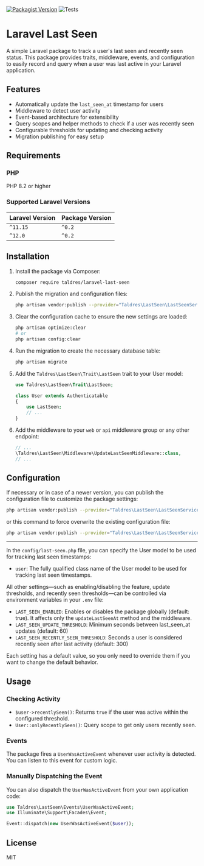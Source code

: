 [![Packagist Version](https://img.shields.io/packagist/v/taldres/laravel-last-seen)](https://packagist.org/packages/taldres/laravel-last-seen)
![Tests](https://github.com/Taldres/laravel-last-seen/actions/workflows/run-tests.yml/badge.svg)

# Laravel Last Seen

A simple Laravel package to track a user's last seen and recently seen status. This package provides traits, middleware, events, and configuration to easily record and query when a user was last active in your Laravel application.

## Features

- Automatically update the `last_seen_at` timestamp for users
- Middleware to detect user activity
- Event-based architecture for extensibility
- Query scopes and helper methods to check if a user was recently seen
- Configurable thresholds for updating and checking activity
- Migration publishing for easy setup

## Requirements

### PHP
PHP 8.2 or higher

### Supported Laravel Versions

| Laravel Version | Package Version |
|:----------------|:--------------------------|
| `^11.15`        | `^0.2`                    |
| `^12.0`         | `^0.2`                    |

## Installation

1. Install the package via Composer:

    ```bash
    composer require taldres/laravel-last-seen
    ```

2. Publish the migration and configuration files:
    ```bash
    php artisan vendor:publish --provider="Taldres\LastSeen\LastSeenServiceProvider"
    ```
   
3. Clear the configuration cache to ensure the new settings are loaded:

    ```bash
    php artisan optimize:clear
    # or
    php artisan config:clear
    ```
   
4. Run the migration to create the necessary database table:

    ```bash
    php artisan migrate
    ```
   
5. Add the `Taldres\LastSeen\Trait\LastSeen` trait to your User model:

    ```php
    use Taldres\LastSeen\Trait\LastSeen;
    
    class User extends Authenticatable
    {
        use LastSeen;
        // ...
    }
    ```
   
6. Add the middleware to your `web` or `api` middleware group or any other endpoint:

    ```php
    // ...
    \Taldres\LastSeen\Middleware\UpdateLastSeenMiddleware::class,
    // ...
    ```

## Configuration

If necessary or in case of a newer version, you can publish the configuration file to customize the package settings:

```bash
php artisan vendor:publish --provider="Taldres\LastSeen\LastSeenServiceProvider" --tag="config"

```
or this command to force overwrite the existing configuration file:

```bash
php artisan vendor:publish --provider="Taldres\LastSeen\LastSeenServiceProvider" --tag="config" --force
```

---

In the `config/last-seen.php` file, you can specify the User model to be used for tracking last seen timestamps:

- `user`: The fully qualified class name of the User model to be used for tracking last seen timestamps.

All other settings—such as enabling/disabling the feature, update thresholds, and recently seen thresholds—can be controlled via environment variables in your `.env` file:

- `LAST_SEEN_ENABLED`: Enables or disables the package globally (default: true). It affects only the `updateLastSeenAt` method and the middleware.
- `LAST_SEEN_UPDATE_THRESHOLD`: Minimum seconds between last_seen_at updates (default: 60)
- `LAST_SEEN_RECENTLY_SEEN_THRESHOLD`: Seconds a user is considered recently seen after last activity (default: 300)

Each setting has a default value, so you only need to override them if you want to change the default behavior.

## Usage

### Checking Activity

- `$user->recentlySeen()`: Returns `true` if the user was active within the configured threshold.
- `User::onlyRecentlySeen()`: Query scope to get only users recently seen.

### Events

The package fires a `UserWasActiveEvent` whenever user activity is detected. You can listen to this event for custom logic.

### Manually Dispatching the Event

You can also dispatch the `UserWasActiveEvent` from your own application code:

```php
use Taldres\LastSeen\Events\UserWasActiveEvent;
use Illuminate\Support\Facades\Event;

Event::dispatch(new UserWasActiveEvent($user));
```

## License

MIT
